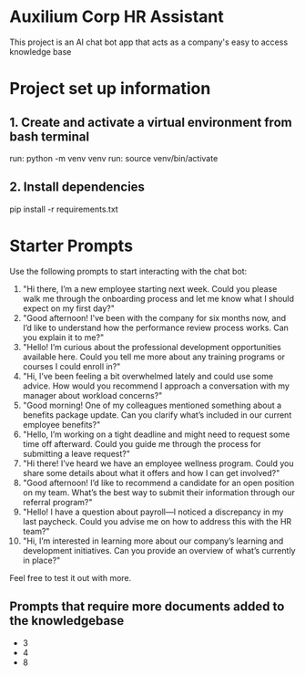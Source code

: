 # Auxilium Corp HR Assistant
This project is an AI chat bot app that acts as a company's easy to access knowledge base

# Project set up information
## 1. Create and activate a virtual environment from bash terminal
run: python -m venv venv
run: source venv/bin/activate

## 2. Install dependencies
pip install -r requirements.txt

# Starter Prompts
Use the following prompts to start interacting with the chat bot:
1. "Hi there, I’m a new employee starting next week. Could you please walk me through the onboarding process and let me know what I should expect on my first day?"
2. "Good afternoon! I’ve been with the company for six months now, and I’d like to understand how the performance review process works. Can you explain it to me?"
3. "Hello! I’m curious about the professional development opportunities available here. Could you tell me more about any training programs or courses I could enroll in?"
4. "Hi, I’ve been feeling a bit overwhelmed lately and could use some advice. How would you recommend I approach a conversation with my manager about workload concerns?"
5. "Good morning! One of my colleagues mentioned something about a benefits package update. Can you clarify what’s included in our current employee benefits?"
6. "Hello, I’m working on a tight deadline and might need to request some time off afterward. Could you guide me through the process for submitting a leave request?"
7. "Hi there! I’ve heard we have an employee wellness program. Could you share some details about what it offers and how I can get involved?"
8. "Good afternoon! I’d like to recommend a candidate for an open position on my team. What’s the best way to submit their information through our referral program?"
9. "Hello! I have a question about payroll—I noticed a discrepancy in my last paycheck. Could you advise me on how to address this with the HR team?"
10. "Hi, I’m interested in learning more about our company’s learning and development initiatives. Can you provide an overview of what’s currently in place?"

Feel free to test it out with more.

## Prompts that require more documents added to the knowledgebase
- 3
- 4
- 8